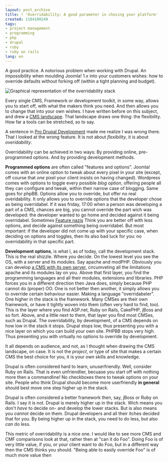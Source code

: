 ```yaml
---
layout: post_archive
title: ! 'Overridability: A good parameter in chosing your platform'
created: 1184100249
tags:
- project management
- programming
- php
- drupal
- ruby
- ruby on rails
lang: en
---
```

A good practice. A notorious problem when working with Drupal. An impossibility when moulding Joomla! 1.x into your customers wishes: how to override defaults without forking off (within a tight planning and budget).

![Graphical representation of the overridability stack](http://webschuur.com/sites/webschuur.com/files/overridability.png "The overridability stack")

Every single CMS, Framework or development toolkit, in some way, allows you to start off, with what the makers think you need. And then allows you to change that into your own wishes.
I have written before on this subject, and drew a [CMS landscape](http://webschuur.com/publications/blogs/2006-12-26-the_cmc_and_cmf_landscape). That landscape draws one thing: the flexibility. How far a tools can be stretched, so to say. 

A sentence in [Pro Drupal Development](http://www.drupalbook.com/) made me realize I was wrong there. That I looked at the wrong feature. It is not about _flexibility_, it is about _overidability_.

Overridability can be achieved in two ways: By providing online, pre-programmed options. And by providing development methods.

__Programmed options__ are often called "features and options". Joomla! comes with an online option to tweak about every pixel in your site (except, off course that _one_ pixel your client insists on having changed). Wordpress comes with options to toggle every possible _blog option_, offering people all they can configure and tweak, within their narrow case of blogging. Same goes for phpBB. Options allow you to override, but offer no real overidability. It only allows you to override options that the developer chose as being overridabel. If it was friday, 17:00 when a person was developing a part of a CMS, chances are big, you cannot override the part wich was developed: the developer wanted to go home and decided against it being overridabel. Sometimes [Feature nazis](http://www.osnews.com/story.php/12956/Torvalds-Use-KDE) Think you are better off with less options, and decide against something being overridabel. But most important: if the developer did not come up with your specific case, when deciding on options and toggles, then its also bad luck for you: no overridability in that specific part.

__Development options__, is what I, as of today, call the development stack. This is the real shizzle. Where _you_ decide.
On the lowest level you see the OS, with a server and its modules. Say apache and modPHP. Obviously you can develop [a CMS with its own server](http://plone.org), circumveting all the limitations apache and its modules lay on you. 
Above that first layer, you find the programming languages and all their modules, extensions and libraries. PHP forces you in a different direction then Java does, simply because PHP cannot do (proper) OO. One is not better then another, it simply allows you to override certain behaviour easier. Making a language "overridabeler".
One higher in the stack is the framework. Many CMSes are their own framework, or have it tightly woven into them (often very hard to find, too). This is the layer where you find ASP.net, Ruby on Rails, CakePHP, jBoss and so fort.
Above, and a little next to them, that layer you find most CMSes, such as Drupal. The overridability, by development, of a CMS depends on how low in the stack it stops. Drupal stops low, thus presenting you with a nice layer on which you can build your own site. PHPBB stops very high. Thus presenting you with virtually no options to override by development.

It all depends on audience, and not, as I thought when drawing the CMS landscape, on case. It is not the _project_, or type of site that makes a certain CMS the best choice for you, it is your own skills and knowledge.

Drupal is often considered hard to learn, unuserfriendly. Well, consider Ruby on Rails. That is even unfriendlier, becuase you start off with nothing more then a commandline! No checkboxes there to tweak options on your site. People who think Drupal should become more userfriendly <strong>in general</strong> should best move one step higher up in the stack.

Drupal is often considered a better framework then, say, jBoss or Ruby on Rails. I say it is not. Drupal is merely higher up in the stack. Wich means you don't _have_ to decide on- and develop the lower stacks. But is also means you _cannot_ decide on them. Drupal developers and all their itches decided that for you. By being higher up in the stack, you need to do less, but also _can_ do less.

This metric of overridability is a nice one. I would like to see more CMS and CMF comparisons look at that, rather then at "can it do Foo". Doing Foo is of very little value, if you, or your client want to do Foo, but in a different way then the CMS thinks you should. "Being able to easily override Foo" is of much more value then
